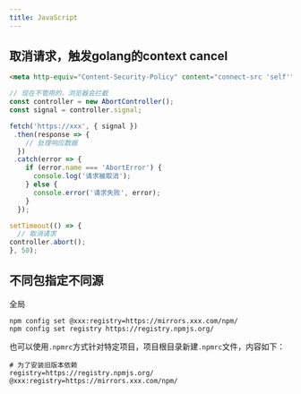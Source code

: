 ```yaml
---
title: JavaScript
---
```


## 取消请求，触发golang的context cancel

```html
<meta http-equiv="Content-Security-Policy" content="connect-src 'self'">
```

```js
// 现在不管用的，浏览器会拦截
const controller = new AbortController();
const signal = controller.signal;

fetch('https://xxx', { signal })
 .then(response => {
    // 处理响应数据
  })
 .catch(error => {
    if (error.name === 'AbortError') {
      console.log('请求被取消');
    } else {
      console.error('请求失败', error);
    }
  });

setTimeout(() => {
  // 取消请求
controller.abort();
}, 50);
```

## 不同包指定不同源

全局

```shell
npm config set @xxx:registry=https://mirrors.xxx.com/npm/
npm config set registry https://registry.npmjs.org/
```

也可以使用`.npmrc`方式针对特定项目，项目根目录新建`.npmrc`文件，内容如下：

```shell
# 为了安装旧版本依赖
registry=https://registry.npmjs.org/
@xxx:registry=https://mirrors.xxx.com/npm/
```